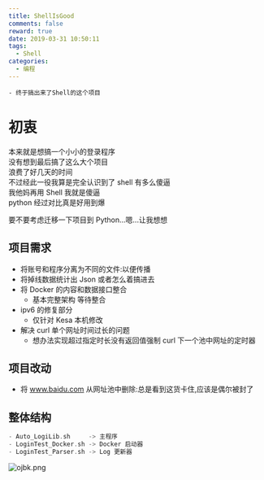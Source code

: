 ```yaml
---
title: ShellIsGood
comments: false
reward: true
date: 2019-03-31 10:50:11
tags:
  - Shell
categories:
  - 编程
---
```


```shell
- 终于搞出来了Shell的这个项目
```

<!-- more -->

# 初衷

本来就是想搞一个小小的登录程序  
没有想到最后搞了这么大个项目  
浪费了好几天的时间  
不过经此一役我算是完全认识到了 shell 有多么傻逼  
我他妈再用 Shell 我就是傻逼  
python 经过对比真是好用到爆

要不要考虑迁移一下项目到 Python...嗯...让我想想

## 项目需求

- 将账号和程序分离为不同的文件:以便传播
- 将掉线数据统计出 Json 或者怎么着搞进去
- 将 Docker 的内容和数据接口整合
  - 基本完整架构 等待整合
- ipv6 的修复部分
  - 仅针对 Kesa 本机修改
- 解决 curl 单个网址时间过长的问题
  - 想办法实现超过指定时长没有返回值强制 curl 下一个池中网址的定时器

## 项目改动

- 将 www.baidu.com 从网址池中删除:总是看到这货卡住,应该是偶尔被封了

## 整体结构

```C
- Auto_LogiLib.sh     -> 主程序
- LoginTest_Docker.sh -> Docker 启动器
- LoginTest_Parser.sh -> Log 更新器
```

![ojbk.png](http://202.204.62.219:6041/images/2019/03/31/ojbk.png)